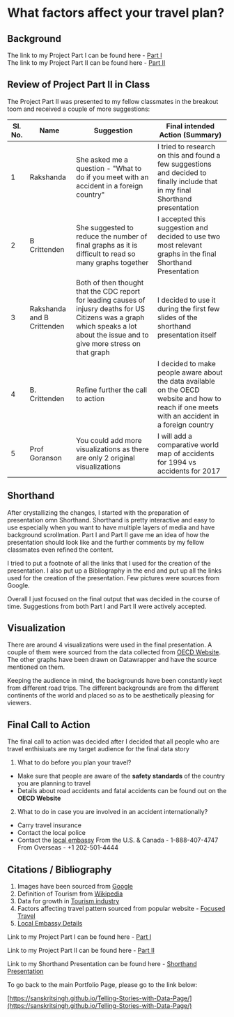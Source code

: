 # What factors affect your travel plan?

## Background
The link to my Project Part I can be found here - [Part I](https://sanskritsingh.github.io/Telling-Stories-with-Data-Page/Final_Project_SanskritSingh)  
The link to my Project Part II can be found here - [Part II](https://sanskritsingh.github.io/Telling-Stories-with-Data-Page/Final_Project_Part_II)

## Review of Project Part II in Class
The Project Part II was presented to my fellow classmates in the breakout toom and received a couple of more suggestions:

| Sl. No. | Name  | Suggestion | Final intended Action (Summary) |
| ------------- | ----------------------- | --------------------------------------------------------- | ----------------------------------------------------------- |
| 1 | Rakshanda | She asked me a question - "What to do if you meet with an accident in a foreign country" | I tried to research on this and found a few suggestions and decided to finally include that in my final Shorthand presentation |
| 2 | B Crittenden | She suggested to reduce the number of final graphs as it is difficult to read so many graphs together | I accepted this suggestion and decided to use two most relevant graphs in the final Shorthand Presentation |
| 3 | Rakshanda and B Crittenden | Both of then thought that the CDC report for leading causes of injusry deaths for US Citizens was a graph which speaks a lot about the issue and to give more stress on that graph | I decided to use it during the first few slides of the shorthand presentation itself |
| 4 | B. Crittenden | Refine further the call to action | I decided to make people aware about the data available on the OECD website and how to reach if one meets with an accident in a foreign country |
| 5 | Prof Goranson | You could add more visualizations as there are only 2 original visualizations | I will add a comparative world map of accidents for 1994 vs accidents for 2017 |

## Shorthand
After crystallizing the changes, I started with the preparation of presentation omn Shorthand. Shorthand is pretty interactive and easy to use especially when you want to have multiple layers of media and have background scrollmation. Part I and Part II gave me an idea of how the presentation should look like and the further comments by my fellow classmates even refined the content.

I tried to put a footnote of all the links that I used for the creation of the presentation. I also put up a Bibliography in the end and put up all the links used for the creation of the presentation. Few pictures were sources from Google.

Overall I just focused on the final output that was decided in the course of time. Suggestions from both Part I and Part II were actively accepted.

## Visualization
There are around 4 visualizations were used in the final presentation. A couple of them were sourced from the data collected from [OECD Website](https://data.oecd.org/transport/road-accidents.htm). The other graphs have been drawn on Datawrapper and have the source mentioned on them. 

Keeping the audience in mind, the backgrounds have been constantly kept from different road trips. The different backgrounds are from the different continents of the world and placed so as to be aesthetically pleasing for viewers. 

## Final Call to Action
The final call to action was decided after I decided that all people who are travel enthisiuats are my target audience for the final data story

1. What to do before you plan your travel?
- Make sure that people are aware of the **safety standards** of the country you are planning to travel
- Details about road accidents and fatal accidents can be found out on the **OECD Website**


2. What to do in case you are involved in an accident internationally?  
- Carry travel insurance
- Contact the local police
- Contact the [local embassy](https://travel.state.gov/content/travel/en/contact-us/Emergencies-Abroad.html)
  From the U.S. & Canada  - 1-888-407-4747
  From Overseas - +1 202-501-4444
  
## Citations / Bibliography

1. Images have been sourced from [Google](www.google.com)
2. Definition of Tourism from [Wikipedia](https://en.wikipedia.org/wiki/Tourism)
3. Data for growth in [Tourism industry](https://ourworldindata.org/tourism#:~:text=Arrivals%20by%20world%20region,-This%20visualization%20shows&text=The%20United%20Nations%20World%20Tourism,is%20a%2056%2Dfold%20increase.)
4. Factors affecting travel pattern sourced from popular website - [Focused Travel](https://focusedtravels.com/travel-destination)
5. [Local Embassy Details](https://travel.state.gov/content/travel/en/contact-us/Emergencies-Abroad.html)


Link to my Project Part I can be found here - [Part I](https://sanskritsingh.github.io/Telling-Stories-with-Data-Page/Final_Project_SanskritSingh)  

Link to my Project Part II can be found here - [Part II](https://sanskritsingh.github.io/Telling-Stories-with-Data-Page/Final_Project_Part_II)

Link to my Shorthand Presentation can be found here - [Shorthand Presentation](https://carnegiemellon.shorthandstories.com/what-factors-affect-travel-plan/index.html)

To go back to the main Portfolio Page, please go to the link below:

[https://sanskritsingh.github.io/Telling-Stories-with-Data-Page/](https://sanskritsingh.github.io/Telling-Stories-with-Data-Page/)

